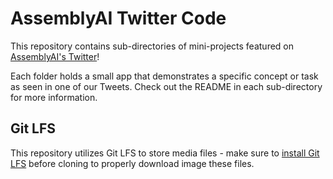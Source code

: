 # AssemblyAI Twitter Code

This repository contains sub-directories of mini-projects featured on [AssemblyAI's Twitter](https://x.com/AssemblyAI)!

Each folder holds a small app that demonstrates a specific concept or task as seen in one of our Tweets. Check out the README in each sub-directory for more information.

## Git LFS

This repository utilizes Git LFS to store media files - make sure to [install Git LFS](https://git-lfs.github.com/) before cloning to properly download image these files.